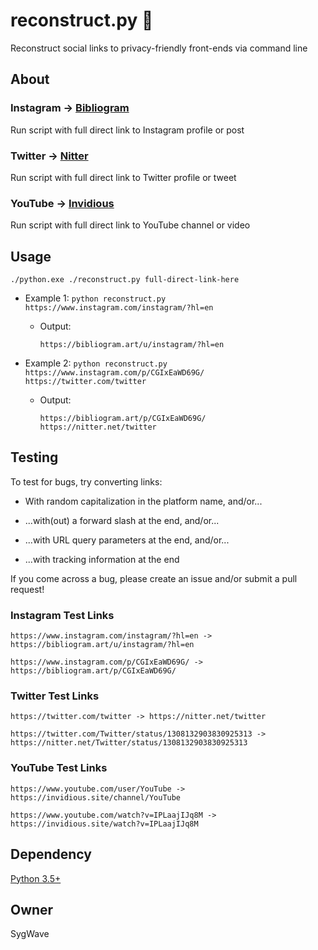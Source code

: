 # reconstruct.py 🐍

Reconstruct social links to privacy-friendly front-ends via command line

## About

### Instagram -> [Bibliogram](https://github.com/cloudrac3r/bibliogram)

Run script with full direct link to Instagram profile or post

### Twitter -> [Nitter](https://github.com/zedeus/nitter)

Run script with full direct link to Twitter profile or tweet

### YouTube -> [Invidious](https://github.com/iv-org/invidious)

Run script with full direct link to YouTube channel or video

## Usage

`./python.exe ./reconstruct.py full-direct-link-here`

* Example 1: `python reconstruct.py https://www.instagram.com/instagram/?hl=en`

  * Output:
  
        https://bibliogram.art/u/instagram/?hl=en

* Example 2: `python reconstruct.py https://www.instagram.com/p/CGIxEaWD69G/ https://twitter.com/twitter`

  * Output:

        https://bibliogram.art/p/CGIxEaWD69G/
        https://nitter.net/twitter

## Testing

To test for bugs, try converting links:

* With random capitalization in the platform name, and/or...
  
* ...with(out) a forward slash at the end, and/or...
  
* ...with URL query parameters at the end, and/or...
  
* ...with tracking information at the end
  
If you come across a bug, please create an issue and/or submit a pull request!

### Instagram Test Links

    https://www.instagram.com/instagram/?hl=en -> https://bibliogram.art/u/instagram/?hl=en

    https://www.instagram.com/p/CGIxEaWD69G/ -> https://bibliogram.art/p/CGIxEaWD69G/
    
### Twitter Test Links

    https://twitter.com/twitter -> https://nitter.net/twitter

    https://twitter.com/Twitter/status/1308132903830925313 -> https://nitter.net/Twitter/status/1308132903830925313
    
### YouTube Test Links

    https://www.youtube.com/user/YouTube -> https://invidious.site/channel/YouTube

    https://www.youtube.com/watch?v=IPLaajIJq8M -> https://invidious.site/watch?v=IPLaajIJq8M

## Dependency

[Python 3.5+](https://www.python.org/)

## Owner

SygWave
